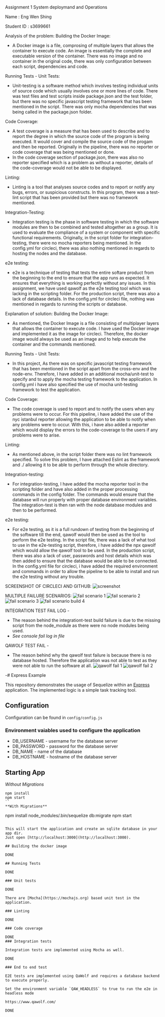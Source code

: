 Assignment 1 System deploymand and Operations

Name : Eng Wen Shing

Student ID : s3699661

Analysis of the problem:
Building the Docker Image:
- A Docker image is a file, comprosing of multiple layers that allows the container to execute code. An image is essentially the complete and executable version of the container. There was no image and no container in the original code, there was only configuration between each script, dependencies and code. 

Running Tests - Unit Tests: 
- Unit-testing is a software method which involves testing individual units of source code which usually involves one or more lines of code. There was test files and test scripts inside package.json and the test folder, but there was no specific javascript testing framework that has been mentioned in the script. There was only mocha dependencies that was being called in the package.json folder.

Code Coverage:
- A test coverage is a measure that has been used to describe and to report the degree in which the source code of the program is being executed. It would cover and compile the source code of the progam and then be reported. Originally in the pipeline, there was no reporter or code coverage that was being mentioned or done. 
- In the code coverage section of package.json, there was also no reporter specified which is a problem as without a reporter, details of the code-coverage would not be able to be displayed.

Linting:
- Linting is a tool that analyses source codes and to report or notify any bugs, errors, or suspicious constructs. In this program, there was a test-lint script that has been provided but there was no framework mentioned.

Integration-Testing:
- Integration testing is the phase in software testing in which the software modules are then to be combined and tested altogether as a group. It is used to evaluate the compliance of a system or component with specific functional requirements. Originally, in the script folder for integration-testing, there were no mocha reporters being mentioned. In the config.yml for circleci, there was also nothing mentioned in regards to hosting the nodes and the database.

e2e testing:
- e2e is a technique of testing that tests the entire softare product from the beginning to the end to ensure that the app runs as expected. It ensures that everything is working perfectly without any issues. In this assignment, we have used qawolf as the e2e testing tool which was lacking in the scripting folder. For the production script, there was also a lack of database details. In the config.yml for circleci file, nothing was mentioned in regards to running the scripts or database.

Explanation of solution:
Building the Docker Image:
- As mentioned, the Docker Image is a file consisting of multiplayer layers that allows the container to execute code. I have used the Docker image and implemented it as the image for circleci. Therefore, the docker image would always be used as an image and to help execute the container and the commands mentioned.

Running Tests - Unit Tests:
- In this project, As there was on specific javascript testing framework that has been mentioned in the script apart from the cross-env and the node-env. Therefore, I have added in an additional mocha/unit-test to specify and to apply the mocha testing framework to the application. In config.yml i have also specified the use of mocha unit-testing framework to test the application.

Code Coverage:
- The code coverage is used to report and to notify the users when any problems were to occur. For this pipeline, i have added the use of the nyc istanbul reporter allowing the application to be able to notify when any problems were to occur. With this, i have also added a reporter which would display the errors to the code-coverage to the users if any problems were to arise.

Linting:
- As mentioned above, in the script folder there was no lint framework specified. To solve this problem, I have attached Eslint as the framework and ./ allowing it to be able to perform through the whole directory. 

Integration-testing:
- For integration-testing, I have added the mocha reporter tool in the scripting folder and have also added in the proper processing commands in the config folder. The commands would ensure that the database will run properly with proper database environment variables. The integration-test is then ran with the node database modules and then to be performed.

e2e testing:
- For e2e testing, as it is a full rundown of testing from the beginning of the software till the end, qawolf would then be used as the tool to perform the e2e testing. In the script file, there was a lack of what tool to use in the e2e-testing script, therefore, i have added the npx qawolf which would allow the qawolf tool to be used. In the production script, there was also a lack of user, passwords and host details which was then added to ensure that the database would be able to be connected. In the config.yml file for circleci, i have added the required environment and commands in order to allow the pipeline to be able to install and run the e2e testing without any trouble.

SCREENSHOT OF CIRCLECI AND GITHUB:
![screenshot](https://github.com/s3699661/systemdevopsassignment1/screenshotcircleci.png)


MULTIPLE FAILURE SCENARIOS:
![fail scenario 1](https://github.com/s3699661/systemdevopsassignment1/failscenario1.png)
![fail scenario 2](https://github.com/s3699661/systemdevopsassignment1/failscenario2.png)
![fail scenario 3](https://github.com/s3699661/systemdevopsassignment1/failscenario3.png)
![fail scenario build 4](https://github.com/s3699661/systemdevopsassignment1/failscenariobuild4.png)

INTEGRATION TEST FAIL LOG -
- The reason behind the integrationt-test build failure is due to the missing script from the node_module as there were no node modules being used. 
- *See console fail log in file*

QAWOLF TEST FAIL -
- The reason behind why the qawolf test failure is because there is no database hosted. Therefore the application was not able to test as they were not able to run the software at all.
![qawolf fail 1](https://github.com/s3699661/systemdevopsassignment1/qawolf1.png)
![qawolf fail 2](https://github.com/s3699661/systemdevopsassignment1/qawolf2.png)

-# Express Example

This repository demonstrates the usage of Sequelize within an [Express](https://expressjs.com) application.
The implemented logic is a simple task tracking tool.

## Configuration

Configuration can be found in `config/config.js`

### Environment vaiables used to configure the application

- DB_USERNAME - username for the database server
- DB_PASSWORD - password for the database server
- DB_NAME - name of the database
- DB_HOSTNAME - hostname of the database server

## Starting App

*Without Migrations*

```
npm install
npm start
``
**With Migrations**

```
npm install
node_modules/.bin/sequelize db:migrate
npm start
```

This will start the application and create an sqlite database in your app dir.
Just open [http://localhost:3000](http://localhost:3000).

## Building the docker image

DONE

## Running Tests

DONE

### Unit tests

DONE

There are [Mocha](https://mochajs.org) based unit test in the application. 

### Linting

DONE

### Code coverage

DONE
### Integration tests

Integration tests are implemented using Mocha as well. 

DONE

### End to end test

E2E tests are implemented using QaWolf and requires a database backend to execute properly.

Set the environment variable `QAW_HEADLESS` to true to run the e2e in headless mode

https://www.qawolf.com/

DONE